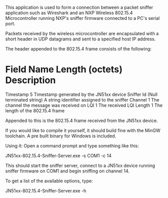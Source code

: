 This application is used to form a connection between a packet sniffer application such as Wireshark
and an NXP Wireless 802.15.4 Microcontroller running NXP's sniffer firmware connected to a PC's serial port.

Packets received by the wireless microcontroller are encapsulated with a short header
in UDP datagrams and sent to a specified host IP address. 


The header appended to the 802.15.4 frame consists of the following:

Field Name      Length (octets)       Description
==========================================================================

Timestamp           5                           Timestamp generated by the JN51xx device
Sniffer Id          (Null terminated string)    A string identifier assigned to the sniffer
Channel             1                           The channel the message was received on
LQI                 1                           The received LQI
Length              1                           The length of the 802.15.4 frame


Appended to this is the 802.15.4 frame received from the JN51xx device.

If you would like to compile it yourself, it should build fine with the MinGW toolchain.
A pre built binary for Windows is included.

Using it:
Open a command prompt and type something like this:

JN51xx-802.15.4-Sniffer-Server.exe -s COM1 -c 14

This should start the sniffer server, connect to a JN51xx device running sniffer firmware on COM1 and begin sniffing on channel 14.

To get a list of the available options, type:

JN51xx-802.15.4-Sniffer-Server.exe -h  